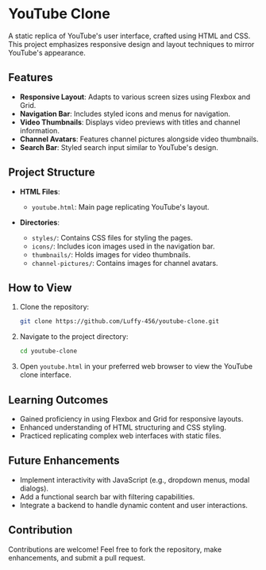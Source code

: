 
# YouTube Clone

A static replica of YouTube's user interface, crafted using HTML and CSS. This project emphasizes responsive design and layout techniques to mirror YouTube's appearance.

## Features

- **Responsive Layout**: Adapts to various screen sizes using Flexbox and Grid.
- **Navigation Bar**: Includes styled icons and menus for navigation.
- **Video Thumbnails**: Displays video previews with titles and channel information.
- **Channel Avatars**: Features channel pictures alongside video thumbnails.
- **Search Bar**: Styled search input similar to YouTube's design.

## Project Structure

- **HTML Files**:
  - `youtube.html`: Main page replicating YouTube's layout.


- **Directories**:
  - `styles/`: Contains CSS files for styling the pages.
  - `icons/`: Includes icon images used in the navigation bar.
  - `thumbnails/`: Holds images for video thumbnails.
  - `channel-pictures/`: Contains images for channel avatars.

## How to View

1. Clone the repository:
   ```bash
   git clone https://github.com/Luffy-456/youtube-clone.git
   ```
2. Navigate to the project directory:
   ```bash
   cd youtube-clone
   ```
3. Open `youtube.html` in your preferred web browser to view the YouTube clone interface.

## Learning Outcomes

- Gained proficiency in using Flexbox and Grid for responsive layouts.
- Enhanced understanding of HTML structuring and CSS styling.
- Practiced replicating complex web interfaces with static files.

## Future Enhancements

- Implement interactivity with JavaScript (e.g., dropdown menus, modal dialogs).
- Add a functional search bar with filtering capabilities.
- Integrate a backend to handle dynamic content and user interactions.

## Contribution

Contributions are welcome! Feel free to fork the repository, make enhancements, and submit a pull request.


